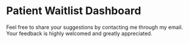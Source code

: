 # Patient Waitlist Dashboard

Feel free to share your suggestions by contacting me through my email. Your feedback is highly welcomed and greatly appreciated.
